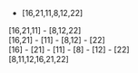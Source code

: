 - [16,21,11,8,12,22]

[16,21,11] - [8,12,22]  
[16,21] - [11] - [8,12] - [22]  
[16] - [21] - [11] - [8] - [12] - [22]  
[8,11,12,16,21,22]




